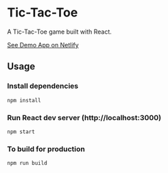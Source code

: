 # Tic-Tac-Toe

A Tic-Tac-Toe game built with React.

[See Demo App on Netlify](https://fimple-case-xox.netlify.app/)

## Usage

### Install dependencies

```
npm install
```

### Run React dev server (http://localhost:3000)

```
npm start
```

### To build for production

```
npm run build
```
